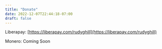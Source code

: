```yaml
---
title: "Donate"
date: 2022-12-07T22:44:18-07:00
draft: false
---
```


Liberapay: [https://liberapay.com/rudyghill](https://liberapay.com/rudyghill)

Monero: Coming Soon